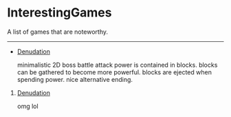 InterestingGames
================

A list of games that are noteworthy.


-----------------------------------

* [Denudation](https://dl.dropboxusercontent.com/u/5333420/denudation.html)

    minimalistic 2D boss battle
    attack power is contained in blocks. blocks can be gathered to become more powerful. blocks are ejected when spending power.
    nice alternative ending.

1. [Denudation](https://dl.dropboxusercontent.com/u/5333420/denudation.html)

   omg
   lol
